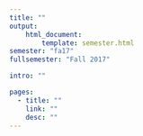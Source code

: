 ```yaml
---
title: ""
output:
    html_document:
        template: semester.html
semester: "fa17"
fullsemester: "Fall 2017"

intro: ""

pages:
  - title: ""
    link: ""
    desc: ""
---
```

